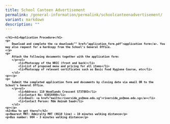 ```yaml
---
title: School Canteen Advertisement
permalink: /general-information/permalink/schoolcanteenadvertisement/
variant: markdown
description: ""
---
```

<h1 style="font-size: 10px;">


    </h1><h1>Application Procedure</h1>
    <p>
        Download and complete the <a download="" href="application_form.pdf">application form</a>. You may also request for a hardcopy from the School’s General Office.
    </p>
    <p>
        Attach the following documents together with the application form:
        </p><ul>
            <li>Photocopy of the NRIC (front and back)</li>
            <li>List of proposed menu and pricing for all items</li>
            <li>Photocopy of relevant certificates such as Basic Food Hygiene Course, etc</li>
        </ul>
    <p></p>
    <p>
        Submit the completed application form and documents by closing date via email OR to the School’s General Office.
        </p><ul>
            <li>Address: 110 Woodlands Crescent S737803</li>
            <li>Contact No: 63654490</li>
            <li>Email: <a href="mailto:riverside_ps@moe.edu.sg">riverside_ps@moe.edu.sg</a></li>
            <li>Contact Person: Mdm Aminah Saad</li>
        </ul>
    <p></p>
    <h2>How to get there?</h2>
    <p>Nearest MRT: Admiralty MRT (NS10 line) – 10 minutes walking distance</p>
    <p>Bus number: 904 - 3 minutes walking distance</p>


